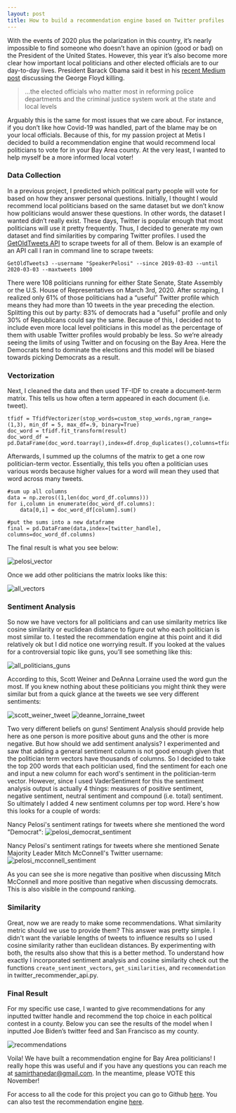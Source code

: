 ```yaml
---
layout: post
title: How to build a recommendation engine based on Twitter profiles
---
```


With the events of 2020 plus the polarization in this country, it’s nearly impossible to find someone who doesn’t have an opinion (good or bad) on the President of the United States. However, this year it’s also become more clear how important local politicians and other elected officials are to our day-to-day lives. President Barack Obama said it best in his [recent Medium post](https://medium.com/@BarackObama/how-to-make-this-moment-the-turning-point-for-real-change-9fa209806067) discussing the George Floyd killing.

> ...the elected officials who matter most in reforming police departments and the criminal justice system work at the state and local levels


Arguably this is the same for most issues that we care about. For instance, if you don’t like how Covid-19 was handled, part of the blame may be on your local officials. Because of this, for my passion project at Metis I decided to build a recommendation engine that would recommend local politicians to vote for in your Bay Area county. At the very least, I wanted to help myself be a more informed local voter!

### Data Collection

In a previous project, I predicted which political party people will vote for based on how they answer personal questions. Initially, I thought I would recommend local politicians based on the same dataset but we don’t know how politicians would answer these questions. In other words, the dataset I wanted didn’t really exist. These days, Twitter is popular enough that most politicians will use it pretty frequently. Thus, I decided to generate my own dataset and find similarities by comparing Twitter profiles. I used the [GetOldTweets API](https://github.com/Mottl/GetOldTweets3) to scrape tweets for all of them. Below is an example of an API call I ran in command line to scrape tweets:

```GetOldTweets3 --username "SpeakerPelosi" --since 2019-03-03 --until 2020-03-03 --maxtweets 1000```

There were 108 politicians running for either State Senate, State Assembly or the U.S. House of Representatives on March 3rd, 2020. After scraping, I realized only 61% of those politicians had a “useful” Twitter profile which means they had more than 10 tweets in the year preceding the election. Splitting this out by party: 83% of democrats had a “useful” profile and only 30% of Republicans could say the same. Because of this, I decided not to include even more local level politicians in this model as the percentage of them with usable Twitter profiles would probably be less. So we’re already seeing the limits of using Twitter and on focusing on the Bay Area. Here the Democrats tend to dominate the elections and this model will be biased towards picking Democrats as a result.

### Vectorization

Next, I cleaned the data and then used TF-IDF to create a document-term matrix. This tells us how often a term appeared in each document (i.e. tweet). 

```
tfidf = TfidfVectorizer(stop_words=custom_stop_words,ngram_range=(1,3), min_df = 5, max_df=.9, binary=True)
doc_word = tfidf.fit_transform(result)
doc_word_df = pd.DataFrame(doc_word.toarray(),index=df.drop_duplicates(),columns=tfidf.get_feature_names())
```

Afterwards, I summed up the columns of the matrix to get a one row politician-term vector. Essentially, this tells you often a politician uses various words because higher values for a word will mean they used that word across many tweets. 
``` 
#sum up all columns
data = np.zeros((1,len(doc_word_df.columns)))
for i,column in enumerate(doc_word_df.columns):
	data[0,i] = doc_word_df[column].sum()
    
#put the sums into a new dataframe
final = pd.DataFrame(data,index=[twitter_handle], columns=doc_word_df.columns)
```
The final result is what you see below:

![pelosi_vector](/images/pelosi_vectors.png)

Once we add other politicians the matrix looks like this:

![all_vectors](/images/all_vectors.png)

### Sentiment Analysis

So now we have vectors for all politicians and can use similarity metrics like cosine similarity or euclidean distance to figure out who each politician is most similar to. I tested the recommendation engine at this point and it did relatively ok but I did notice one worrying result. If you looked at the values for a controversial topic like guns, you’ll see something like this:

![all_politicians_guns](/images/all_politicians_guns.png)


According to this, Scott Weiner and DeAnna Lorraine used the word gun the most. If you knew nothing about these politicians you might think they were similar but from a quick glance at the tweets we see very different sentiments:

![scott_weiner_tweet](/images/scott_weiner_tweet.png) ![deanne_lorraine_tweet](/images/deanna_lorraine_tweet.png)

Two very different beliefs on guns! Sentiment Analysis should provide help here as one person is more positive about guns and the other is more negative. But how should we add sentiment analysis? I experimented and saw that adding a general sentiment column is not good enough given that the politician term vectors have thousands of columns. So I decided to take the top 200 words that each politician used, find the sentiment for each one and input a new column for each word's sentiment in the politician-term vector. However, since I used VaderSentiment for this the sentiment analysis output is actually 4 things: measures of positive sentiment, negative sentiment, neutral sentiment and compound (i.e. total) sentiment. So ultimately I added 4 new sentiment columns per top word. Here's how this looks for a couple of words:

Nancy Pelosi's sentiment ratings for tweets where she mentioned the word "Democrat":
![pelosi_democrat_sentiment](/images/pelosi_democrat_sentiment.png)

Nancy Pelosi's sentiment ratings for tweets where she mentioned Senate Majority Leader Mitch McConnell's Twitter username:
![pelosi_mcconnell_sentiment](/images/pelosi_mcconnell_sentiment.png)

As you can see she is more negative than positive when discussing Mitch McConnell and more positive than negative when discussing democrats. This is also visible in the compound ranking. 

### Similarity

Great, now we are ready to make some recommendations. What similarity metric should we use to provide them? This answer was pretty simple. I didn't want the variable lengths of tweets to influence results so I used cosine similarity rather than euclidean distances. By experimenting with both, the results also show that this is a better method. To understand how exactly I incorporated sentiment analysis and cosine similarity check out the functions `create_sentiment_vectors`, `get_similarities`, and `recommendation` in twitter_recommender_api.py. 

### Final Result

For my specific use case, I wanted to give recommendations for any inputted twitter handle and recommend the top choice in each political contest in a county. Below you can see the results of the model when I inputted Joe Biden’s twitter feed and San Francisco as my county. 

![recommendations](/images/recommendations.png)

Voila! We have built a recommendation engine for Bay Area politicians! I really hope this was useful and if you have any questions you can reach me at samirthanedar@gmail.com. In the meantime, please VOTE this November!

For access to all the code for this project you can go to Github [here](https://github.com/samirthanedar/Recommending-Local-Politicians). You can also test the recommendation engine [here](https://politician-recommender.herokuapp.com/). 
